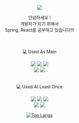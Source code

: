 

<p align="center">
  <img src="https://readme-typing-svg.demolab.com?font=Dongle&size=30&pause=1000&color=4B9E37&center=true&random=false&width=435&lines=%EC%95%88%EB%85%95%ED%95%98%EC%84%B8%EC%9A%94+!+%F0%9F%91%8B;%EB%B0%B1%EC%97%94%EB%93%9C%EB%A5%BC+%EA%B3%B5%EB%B6%80%ED%95%98%EA%B3%A0+%EC%9E%88%EC%96%B4%EC%9A%94+!"


</p>


<div align="center">


안녕하세요 !<br>
개발자가 되기 위해서 <br>
Spring, React를 공부하고 있습니다!!!<br><br><br><br>
💻 Used As Main<br><br>
<img src="https://img.shields.io/badge/Java-F89820?style=flat-square&logo=java&logoColor=white">
<img src="https://img.shields.io/badge/Spring-6DB33F?style=flat-square&logo=Spring&logoColor=white">
<img src="https://img.shields.io/badge/SpringBoot-6DB33F?style=flat-square&logo=SpringBoot&logoColor=white"><br>
<img src="https://img.shields.io/badge/MySql-4479A1?style=flat-square&logo=mysql&logoColor=black">
<img src="https://img.shields.io/badge/Python-3776AB?style=flat-square&logo=python&logoColor=black">
<br><br><br>
💻 Used At Least Once<br><br>
<img src="https://img.shields.io/badge/JavaScript-F7DF1E?style=flat-square&logo=javascript&logoColor=black">
<img src="https://img.shields.io/badge/CSS3-1572B6?style=flat-square&logo=css3&logoColor=white">
<img src="https://img.shields.io/badge/HTML5-E34F26?style=flat-square&logo=html5&logoColor=white"><br>
<img src="https://img.shields.io/badge/Kotlin-7F52FF?style=flat-square&logo=kotlin&logoColor=white">
<img src="https://img.shields.io/badge/C%23-239120?style=flat-square&logo=c-sharp&logoColor=white">



[![Top Langs](https://github-readme-stats.vercel.app/api/top-langs/?username=Junanaa)](https://github.com/anuraghazra/github-readme-stats)




<!--
**Junanaa/Junanaa** is a ✨ _special_ ✨ repository because its `README.md` (this file) appears on your GitHub profile.

Here are some ideas to get you started:

- 🔭 I’m currently working on ...
- 🌱 I’m currently learning ...
- 👯 I’m looking to collaborate on ...
- 🤔 I’m looking for help with ...
- 💬 Ask me about ...
- 📫 How to reach me: ...
- 😄 Pronouns: ...
- ⚡ Fun fact: ...
-->
